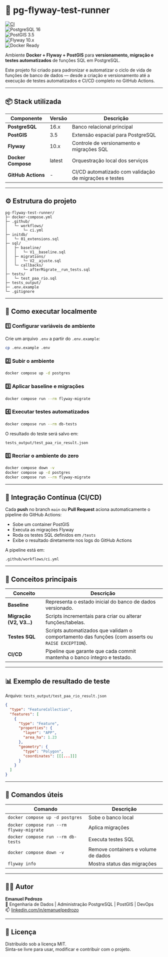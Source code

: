 # 🐘 pg-flyway-test-runner

[![CI](https://github.com/emanuelpedrozo/pg-flyway-test-runner/actions/workflows/ci.yml/badge.svg)](https://github.com/emanuelpedrozo/pg-flyway-test-runner/actions)  
![PostgreSQL 16](https://img.shields.io/badge/PostgreSQL-16-blue?logo=postgresql)  
![PostGIS 3.5](https://img.shields.io/badge/PostGIS-3.5-00aaff)  
![Flyway 10.x](https://img.shields.io/badge/Flyway-10.x-red)  
![Docker Ready](https://img.shields.io/badge/Docker-ready-2496ED?logo=docker&logoColor=white)  

Ambiente **Docker + Flyway + PostGIS** para **versionamento, migração e testes automatizados** de funções SQL em PostgreSQL.

Este projeto foi criado para padronizar e automatizar o ciclo de vida de funções de banco de dados — desde a criação e versionamento até a execução de testes automatizados e CI/CD completo no GitHub Actions.

---

## 📦 Stack utilizada

| Componente | Versão | Descrição |
|-------------|---------|-----------|
| **PostgreSQL** | 16.x | Banco relacional principal |
| **PostGIS** | 3.5 | Extensão espacial para PostgreSQL |
| **Flyway** | 10.x | Controle de versionamento e migrações SQL |
| **Docker Compose** | latest | Orquestração local dos serviços |
| **GitHub Actions** | - | CI/CD automatizado com validação de migrações e testes |

---

## ⚙️ Estrutura do projeto

```
pg-flyway-test-runner/
├─ docker-compose.yml
├─ .github/
│   └─ workflows/
│       └─ ci.yml
├─ initdb/
│   └─ 01_extensions.sql
├─ sql/
│   ├─ baseline/
│   │   └─ V1__baseline.sql
│   ├─ migrations/
│   │   └─ V2__ajuste.sql
│   └─ callbacks/
│       └─ afterMigrate__run_tests.sql
├─ tests/
│   └─ test_paa_rio.sql
├─ tests_output/
├─ .env.example
└─ .gitignore
```

---

## 🚀 Como executar localmente

### 1️⃣ Configurar variáveis de ambiente
Crie um arquivo `.env` a partir do `.env.example`:

```bash
cp .env.example .env
```

### 2️⃣ Subir o ambiente
```bash
docker compose up -d postgres
```

### 3️⃣ Aplicar baseline e migrações
```bash
docker compose run --rm flyway-migrate
```

### 4️⃣ Executar testes automatizados
```bash
docker compose run --rm db-tests
```

O resultado do teste será salvo em:
```
tests_output/test_paa_rio_result.json
```

### 5️⃣ Recriar o ambiente do zero
```bash
docker compose down -v
docker compose up -d postgres
docker compose run --rm flyway-migrate
```

---

## 🔁 Integração Contínua (CI/CD)

Cada **push** no branch `main` ou **Pull Request** aciona automaticamente o pipeline do GitHub Actions:

- Sobe um container PostGIS
- Executa as migrações Flyway
- Roda os testes SQL definidos em `/tests`
- Exibe o resultado diretamente nos logs do GitHub Actions

A pipeline está em:
```
.github/workflows/ci.yml
```

---

## 🧠 Conceitos principais

| Conceito | Descrição |
|-----------|------------|
| **Baseline** | Representa o estado inicial do banco de dados versionado. |
| **Migração (V2, V3...)** | Scripts incrementais para criar ou alterar funções/tabelas. |
| **Testes SQL** | Scripts automatizados que validam o comportamento das funções (com asserts ou `RAISE EXCEPTION`). |
| **CI/CD** | Pipeline que garante que cada commit mantenha o banco íntegro e testado. |

---

## 📊 Exemplo de resultado de teste

Arquivo: `tests_output/test_paa_rio_result.json`

```json
{
  "type": "FeatureCollection",
  "features": [
    {
      "type": "Feature",
      "properties": {
        "layer": "APP",
        "area_ha": 1.23
      },
      "geometry": {
        "type": "Polygon",
        "coordinates": [[[...]]]
      }
    }
  ]
}
```

---

## 🧰 Comandos úteis

| Comando | Descrição |
|----------|------------|
| `docker compose up -d postgres` | Sobe o banco local |
| `docker compose run --rm flyway-migrate` | Aplica migrações |
| `docker compose run --rm db-tests` | Executa testes SQL |
| `docker compose down -v` | Remove containers e volume de dados |
| `flyway info` | Mostra status das migrações |

---

## 🧑‍💻 Autor

**Emanuel Pedrozo**  
📍 Engenharia de Dados | Administração PostgreSQL | PostGIS | DevOps  
📫 [linkedin.com/in/emanuelpedrozo](https://linkedin.com/in/emanuelpedrozo)

---

## 🪪 Licença

Distribuído sob a licença MIT.  
Sinta-se livre para usar, modificar e contribuir com o projeto.
